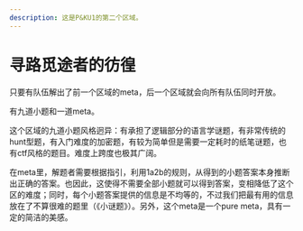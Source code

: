 ```yaml
---
description: 这是P&KU1的第二个区域。
---
```


# 寻路觅途者的彷徨

只要有队伍解出了前一个区域的meta，后一个区域就会向所有队伍同时开放。

有九道小题和一道meta。

这个区域的九道小题风格迥异：有承担了逻辑部分的语言学谜题，有非常传统的hunt型题，有入门难度的加密题，有较为简单但是需要一定耗时的纸笔谜题，也有ctf风格的题目。难度上跨度也极其广阔。

在meta里，解题者需要根据指引，利用1a2b的规则，从得到的小题答案本身推断出正确的答案。也因此，这使得不需要全部小题就可以得到答案，变相降低了这个区的难度；同时，每个小题答案提供的信息是不均等的，不过我们把最有用的信息放在了不算很难的题里（《小谜题》）。另外，这个meta是一个pure
meta，具有一定的简洁的美感。

